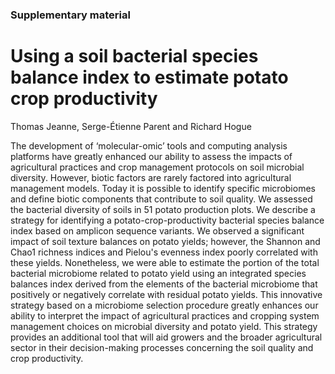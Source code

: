 ### Supplementary material

# Using a soil bacterial species balance index to estimate potato crop productivity

Thomas Jeanne, Serge-Étienne Parent and Richard Hogue

The development of ‘molecular-omic’ tools and computing analysis platforms have greatly enhanced our ability to assess the impacts of agricultural practices and crop management protocols on soil microbial diversity. However, biotic factors are rarely factored into agricultural management models. Today it is possible to identify specific microbiomes and define biotic components that contribute to soil quality. We assessed the bacterial diversity of soils in 51 potato production plots. We describe a strategy for identifying a potato-crop-productivity bacterial species balance index based on amplicon sequence variants. We observed a significant impact of soil texture balances on potato yields; however, the Shannon and Chao1 richness indices and Pielou's evenness index poorly correlated with these yields. Nonetheless, we were able to estimate the portion of the total bacterial microbiome related to potato yield using an integrated species balances index derived from the elements of the bacterial microbiome that positively or negatively correlate with residual potato yields. This innovative strategy based on a microbiome selection procedure greatly enhances our ability to interpret the impact of agricultural practices and cropping system management choices on microbial diversity and potato yield. This strategy provides an additional tool that will aid growers and the broader agricultural sector in their decision-making processes concerning the soil quality and crop productivity. 